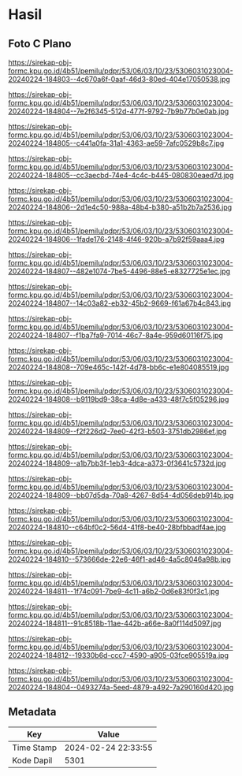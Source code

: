 # Hasil

## Foto C Plano

https://sirekap-obj-formc.kpu.go.id/4b51/pemilu/pdpr/53/06/03/10/23/5306031023004-20240224-184803--4c670a6f-0aaf-46d3-80ed-404e17050538.jpg

https://sirekap-obj-formc.kpu.go.id/4b51/pemilu/pdpr/53/06/03/10/23/5306031023004-20240224-184804--7e2f6345-512d-477f-9792-7b9b77b0e0ab.jpg

https://sirekap-obj-formc.kpu.go.id/4b51/pemilu/pdpr/53/06/03/10/23/5306031023004-20240224-184805--c441a0fa-31a1-4363-ae59-7afc0529b8c7.jpg

https://sirekap-obj-formc.kpu.go.id/4b51/pemilu/pdpr/53/06/03/10/23/5306031023004-20240224-184805--cc3aecbd-74e4-4c4c-b445-080830eaed7d.jpg

https://sirekap-obj-formc.kpu.go.id/4b51/pemilu/pdpr/53/06/03/10/23/5306031023004-20240224-184806--2d1e4c50-988a-48b4-b380-a51b2b7a2536.jpg

https://sirekap-obj-formc.kpu.go.id/4b51/pemilu/pdpr/53/06/03/10/23/5306031023004-20240224-184806--1fade176-2148-4f46-920b-a7b92f59aaa4.jpg

https://sirekap-obj-formc.kpu.go.id/4b51/pemilu/pdpr/53/06/03/10/23/5306031023004-20240224-184807--482e1074-7be5-4496-88e5-e8327725e1ec.jpg

https://sirekap-obj-formc.kpu.go.id/4b51/pemilu/pdpr/53/06/03/10/23/5306031023004-20240224-184807--14c03a82-eb32-45b2-9669-f61a67b4c843.jpg

https://sirekap-obj-formc.kpu.go.id/4b51/pemilu/pdpr/53/06/03/10/23/5306031023004-20240224-184807--f1ba7fa9-7014-46c7-8a4e-959d60116f75.jpg

https://sirekap-obj-formc.kpu.go.id/4b51/pemilu/pdpr/53/06/03/10/23/5306031023004-20240224-184808--709e465c-142f-4d78-bb6c-e1e804085519.jpg

https://sirekap-obj-formc.kpu.go.id/4b51/pemilu/pdpr/53/06/03/10/23/5306031023004-20240224-184808--b9119bd9-38ca-4d8e-a433-48f7c5f05296.jpg

https://sirekap-obj-formc.kpu.go.id/4b51/pemilu/pdpr/53/06/03/10/23/5306031023004-20240224-184809--f2f226d2-7ee0-42f3-b503-3751db2986ef.jpg

https://sirekap-obj-formc.kpu.go.id/4b51/pemilu/pdpr/53/06/03/10/23/5306031023004-20240224-184809--a1b7bb3f-1eb3-4dca-a373-0f3641c5732d.jpg

https://sirekap-obj-formc.kpu.go.id/4b51/pemilu/pdpr/53/06/03/10/23/5306031023004-20240224-184809--bb07d5da-70a8-4267-8d54-4d056deb914b.jpg

https://sirekap-obj-formc.kpu.go.id/4b51/pemilu/pdpr/53/06/03/10/23/5306031023004-20240224-184810--c64bf0c2-56d4-41f8-be40-28bfbbadf4ae.jpg

https://sirekap-obj-formc.kpu.go.id/4b51/pemilu/pdpr/53/06/03/10/23/5306031023004-20240224-184810--573666de-22e6-46f1-ad46-4a5c8046a98b.jpg

https://sirekap-obj-formc.kpu.go.id/4b51/pemilu/pdpr/53/06/03/10/23/5306031023004-20240224-184811--1f74c091-7be9-4c11-a6b2-0d6e83f0f3c1.jpg

https://sirekap-obj-formc.kpu.go.id/4b51/pemilu/pdpr/53/06/03/10/23/5306031023004-20240224-184811--91c8518b-11ae-442b-a66e-8a0f114d5097.jpg

https://sirekap-obj-formc.kpu.go.id/4b51/pemilu/pdpr/53/06/03/10/23/5306031023004-20240224-184812--19330b6d-ccc7-4590-a905-03fce905519a.jpg

https://sirekap-obj-formc.kpu.go.id/4b51/pemilu/pdpr/53/06/03/10/23/5306031023004-20240224-184804--0493274a-5eed-4879-a492-7a290160d420.jpg


## Metadata

| Key        | Value               |
| ---------- | ------------------- |
| Time Stamp | 2024-02-24 22:33:55 |
| Kode Dapil | 5301                |



